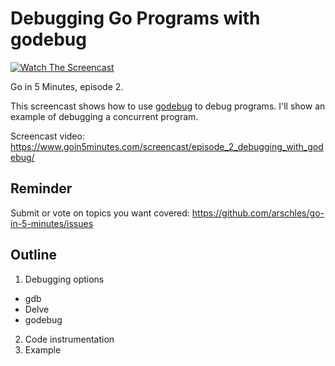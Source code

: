 # Debugging Go Programs with godebug

[![Watch The Screencast](https://www.goin5minutes.com/img/watch-screencast.svg)](https://www.goin5minutes.com/screencast/episode_2_debugging_with_godebug/)

Go in 5 Minutes, episode 2.

This screencast shows how to use [godebug](https://github.com/mailgun/godebug) to debug
programs. I'll show an example of debugging a concurrent program.

Screencast video:
https://www.goin5minutes.com/screencast/episode_2_debugging_with_godebug/

## Reminder

Submit or vote on topics you want covered: https://github.com/arschles/go-in-5-minutes/issues

## Outline

1. Debugging options
  - gdb
  - Delve
  - godebug
2. Code instrumentation
3. Example

